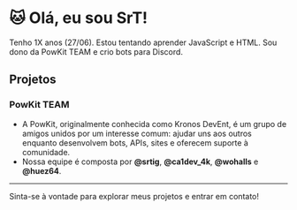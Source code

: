 # 🐱 Olá, eu sou SrT!
Tenho 1X anos (27/06). Estou tentando aprender JavaScript e HTML. Sou dono da PowKit TEAM e crio bots para Discord.

## Projetos

### PowKit TEAM
- A PowKit, originalmente conhecida como Kronos DevEnt, é um grupo de amigos unidos por um interesse comum: ajudar uns aos outros enquanto desenvolvem bots, APIs, sites e oferecem suporte à comunidade.
- Nossa equipe é composta por **@srtig**, **@ca1dev_4k**, **@wohalls** e **@huez64**.
  
---

Sinta-se à vontade para explorar meus projetos e entrar em contato!
